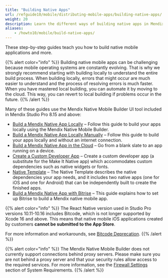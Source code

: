 ```yaml
---
title: "Building Native Apps"
url: /refguide10/mobile/distributing-mobile-apps/building-native-apps/
weight: 20
description: Learn the different ways of building native apps in Mendix.
aliases:
    - /howto10/mobile/build-native-apps/
---
```


These step-by-step guides teach you how to build native mobile applications and more. 

{{% alert color="info" %}}
Building native mobile apps can be challenging because mobile operating systems are constantly evolving. That is why we strongly recommend starting with building locally to understand the entire build process. When building locally, errors that might occur are much easier to understand and the process of resolving errors is much faster. When you have mastered local building, you can automate it by moving to the cloud. This way, you can revert to local building if problems occur in the future.
{{% /alert %}}

Many of these guides use the Mendix Native Mobile Builder UI tool included in Mendix Studio Pro 8.15 and above:

* [Build a Mendix Native App Locally](/refguide10/mobile/distributing-mobile-apps/building-native-apps/native-build-locally/) – Follow this guide to build your apps locally using the Mendix Native Mobile Builder.
* [Build a Mendix Native App Locally Manually](/refguide10/mobile/distributing-mobile-apps/building-native-apps/native-build-locally-manually/) – Follow this guide to build your apps locally and without an internet connection.
* [Build a Mendix Native App in the Cloud](/refguide10/mobile/distributing-mobile-apps/building-native-apps/deploying-native-app/) – Go from a blank slate to an app running on a device.
* [Create a Custom Developer App](/refguide10/mobile/distributing-mobile-apps/building-native-apps/how-to-devapps/) – Create a custom developer app (a substitute for the Make It Native app) which accommodates custom dependencies such as native widgets or fonts.
* [Native Template](/refguide10/mobile/distributing-mobile-apps/building-native-apps/native-template/) – The Native Template describes the native dependencies your app needs, and it includes two native apps (one for iOS and one for Android) that can be independently built to create the finished apps.
* [Build a Mendix Native App with Bitrise](/refguide10/mobile/distributing-mobile-apps/building-native-apps/bitrise/) – This guide explains how to set up Bitrise to build a Mendix native mobile app.

{{% alert color="info" %}}
The React Native version used in Studio Pro versions 10.11-10.16 includes Bitcode, which is not longer supported by Xcode 16 and above. This means that native mobile iOS applications created by customers **cannot be submitted to the App Store**. 

For more information and workarounds, see [Bitcode Deprecation](/refguide10/mobile/introduction-to-mobile-technologies/native-mobile/#bitcode-deprecation).
{{% /alert %}} 

{{% alert color="info" %}}
The Mendix Native Mobile Builder does not currently support connections behind proxy servers. Please make sure you are not behind a proxy server and that your security rules allow access to the required services. For more information, see the [Firewall Settings](/refguide10/system-requirements/#firewall-settings) section of System Requirements.
{{% /alert %}}
